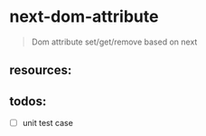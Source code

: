# next-dom-attribute
> Dom attribute set/get/remove based on next


## resources:

## todos:
- [ ] unit test case
